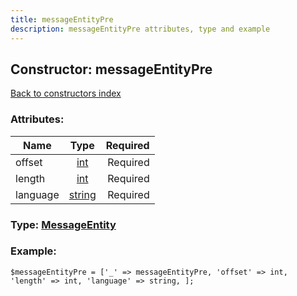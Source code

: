 ```yaml
---
title: messageEntityPre
description: messageEntityPre attributes, type and example
---
```

## Constructor: messageEntityPre  
[Back to constructors index](index.md)



### Attributes:

| Name     |    Type       | Required |
|----------|:-------------:|---------:|
|offset|[int](../types/int.md) | Required|
|length|[int](../types/int.md) | Required|
|language|[string](../types/string.md) | Required|



### Type: [MessageEntity](../types/MessageEntity.md)


### Example:

```
$messageEntityPre = ['_' => messageEntityPre, 'offset' => int, 'length' => int, 'language' => string, ];
```